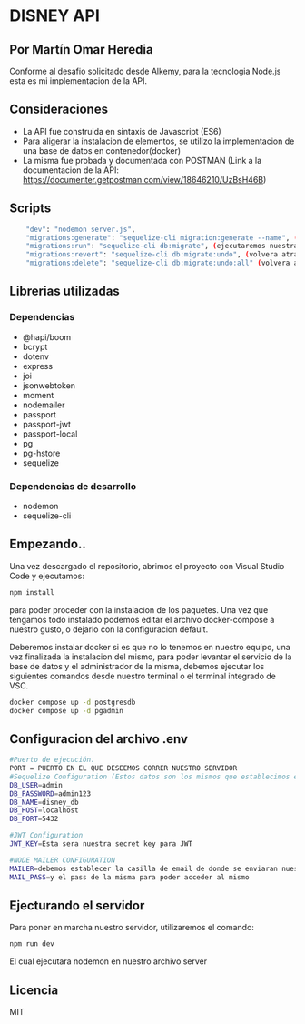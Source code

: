 # DISNEY API
## Por Martín Omar Heredia

Conforme al desafio solicitado desde Alkemy, para la tecnologia Node.js esta es mi implementacion de la API.

## Consideraciones

- La API fue construida en sintaxis de Javascript (ES6)
- Para aligerar la instalacion de elementos, se utilizo la implementacion de una base de datos en contenedor(docker)
- La misma fue probada y documentada con POSTMAN (Link a la documentacion de la API: https://documenter.getpostman.com/view/18646210/UzBsH46B)

## Scripts

```sh
    "dev": "nodemon server.js",
    "migrations:generate": "sequelize-cli migration:generate --name", (generaremos nuestras migraciones)
    "migrations:run": "sequelize-cli db:migrate", (ejecutaremos nuestras migraciones para poder verlas en nuestra base de datos)
    "migrations:revert": "sequelize-cli db:migrate:undo", (volvera atras en la ultima migracion)
    "migrations:delete": "sequelize-cli db:migrate:undo:all" (volvera atras todas las migraciones)
```

## Librerias utilizadas

### Dependencias
- @hapi/boom
- bcrypt
- dotenv
- express
- joi
- jsonwebtoken
- moment
- nodemailer
- passport
- passport-jwt
- passport-local
- pg
- pg-hstore
- sequelize

### Dependencias de desarrollo
- nodemon
- sequelize-cli

## Empezando..

Una vez descargado el repositorio, abrimos el proyecto con Visual Studio Code y ejecutamos:
```sh
npm install
```
para poder proceder con la instalacion de los paquetes.
Una vez que tengamos todo instalado podemos editar el archivo docker-compose a nuestro gusto, o dejarlo con la configuracion default.

Deberemos instalar docker si es que no lo tenemos en nuestro equipo, una vez finalizada la instalacion del mismo, para poder levantar el servicio de la base de datos y el administrador de la misma, debemos ejecutar los siguientes comandos desde nuestro terminal o el terminal integrado de VSC.

```sh
docker compose up -d postgresdb
docker compose up -d pgadmin
```

## Configuracion del archivo .env

```sh
#Puerto de ejecución.
PORT = PUERTO EN EL QUE DESEEMOS CORRER NUESTRO SERVIDOR
#Sequelize Configuration (Estos datos son los mismos que establecimos en el archivo docker-compose.yml)
DB_USER=admin
DB_PASSWORD=admin123
DB_NAME=disney_db
DB_HOST=localhost
DB_PORT=5432

#JWT Configuration
JWT_KEY=Esta sera nuestra secret key para JWT

#NODE MAILER CONFIGURATION
MAILER=debemos establecer la casilla de email de donde se enviaran nuestros correos
MAIL_PASS=y el pass de la misma para poder acceder al mismo
```
## Ejecturando el servidor

Para poner en marcha nuestro servidor, utilizaremos el comando:

```sh
npm run dev
```
El cual ejecutara nodemon en nuestro archivo server



## Licencia

MIT

